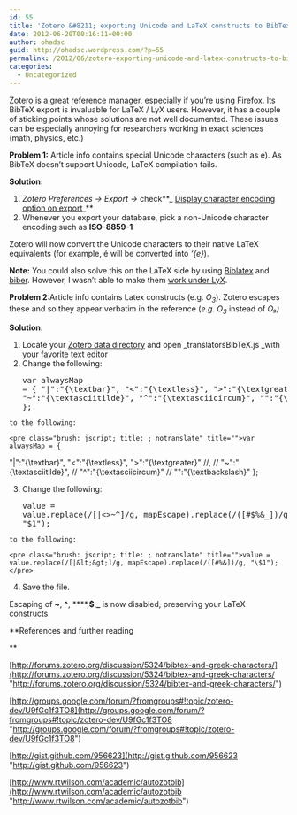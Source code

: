 ```yaml
---
id: 55
title: 'Zotero &#8211; exporting Unicode and LaTeX constructs to BibTex'
date: 2012-06-20T00:16:11+00:00
author: ohadsc
guid: http://ohadsc.wordpress.com/?p=55
permalink: /2012/06/zotero-exporting-unicode-and-latex-constructs-to-bibtex/
categories:
  - Uncategorized
---
```

[Zotero](http://www.zotero.org/ "Zotero") is a great reference manager, especially if you&#8217;re using Firefox. Its BibTeX export is invaluable for LaTeX / LyX users. However, it has a couple of sticking points whose solutions are not well documented. These issues can be especially annoying for researchers working in exact sciences (math, physics, etc.)

**Problem 1:** Article info contains special Unicode characters (such as é). As BibTeX doesn&#8217;t support Unicode, LaTeX compilation fails.

**Solution:** 

  1. _Zotero Preferences -> Export ->_ check**_ [Display character encoding option on export](http://www.zotero.org/support/preferences/export "Display character encoding option on export")_**
  2. Whenever you export your database, pick a non-Unicode character encoding such as **ISO-8859-1**

Zotero will now convert the Unicode characters to their native LaTeX equivalents (for example, é will be converted into _&#8216;{e}_).

**Note:** You could also solve this on the LaTeX side by using [Biblatex](ftp://www.ctan.org/ctan/macros/latex/exptl/biblatex/doc/biblatex.pdf "Biblatex") and [biber](http://biblatex-biber.sourceforge.net/ "Biber"). However, I wasn&#8217;t able to make them [work under LyX](http://wiki.lyx.org/BibTeX/Biblatex#using-biber "work under LyX").

**Problem 2**:Article info contains Latex constructs (e.g. _$O_{3}$_). Zotero escapes these and so they appear verbatim in the reference (_e.g. $O_{3}$_ instead of _O₃)_

**Solution**:

  1. Locate your [Zotero data directory](http://www.zotero.org/support/zotero_data "Zotero data directory") and open _translatorsBibTeX.js _with your favorite text editor
  2. Change the following: <pre class="brush: jscript; title: ; notranslate" title="">var alwaysMap = {
 "|":"{\textbar}",
 "&lt;":"{\textless}",
 "&gt;":"{\textgreater}",
 "~":"{\textasciitilde}",
 "^":"{\textasciicircum}",
 "\":"{\textbackslash}"
};  </pre>
    
    to the following:
    
    <pre class="brush: jscript; title: ; notranslate" title="">var alwaysMap = {
 "|":"{\textbar}",
 "&lt;":"{\textless}",
 "&gt;":"{\textgreater}" //,
// "~":"{\textasciitilde}",
// "^":"{\textasciicircum}"
// "\":"{\textbackslash}"
};</pre>

  3. Change the following:  <pre class="brush: jscript; title: ; notranslate" title="">value = value.replace(/[|&lt;&gt;~^\]/g, mapEscape).replace(/([#$%&_])/g, "\$1"); </pre>
    
    to the following:
    
    <pre class="brush: jscript; title: ; notranslate" title="">value = value.replace(/[|&lt;&gt;]/g, mapEscape).replace(/([#%&])/g, "\$1");  </pre>

  4. Save the file.

Escaping of **~**, **^**, ****,**$**,**_** is now disabled, preserving your LaTeX constructs.

**References and further reading
  
** 

[http://forums.zotero.org/discussion/5324/bibtex-and-greek-characters/](http://forums.zotero.org/discussion/5324/bibtex-and-greek-characters/ "http://forums.zotero.org/discussion/5324/bibtex-and-greek-characters/")

[http://groups.google.com/forum/?fromgroups#!topic/zotero-dev/U9fGc1f3TO8](http://groups.google.com/forum/?fromgroups#!topic/zotero-dev/U9fGc1f3TO8 "http://groups.google.com/forum/?fromgroups#!topic/zotero-dev/U9fGc1f3TO8")

[http://gist.github.com/956623](http://gist.github.com/956623 "http://gist.github.com/956623")

[http://www.rtwilson.com/academic/autozotbib](http://www.rtwilson.com/academic/autozotbib "http://www.rtwilson.com/academic/autozotbib")
